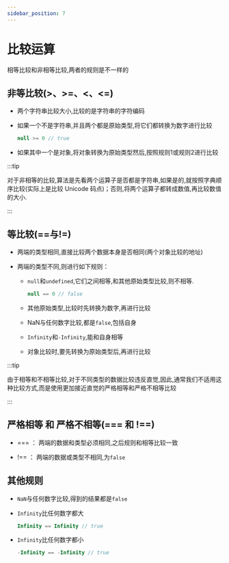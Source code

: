 ```yaml
---
sidebar_position: 7
---
```


# 比较运算

相等比较和非相等比较,两者的规则是不一样的

## 非等比较(>、>=、<、<=)

- 两个字符串比较大小,比较的是字符串的字符编码

- 如果一个不是字符串,并且两个都是原始类型,将它们都转换为数字进行比较

    ```js
    null >= 0 // true
    ```

- 如果其中一个是对象,将对象转换为原始类型然后,按照规则1或规则2进行比较

:::tip

对于非相等的比较,算法是先看两个运算子是否都是字符串,如果是的,就按照字典顺序比较(实际上是比较 Unicode 码点)；否则,将两个运算子都转成数值,再比较数值的大小.

:::

## 等比较(==与!=)

- 两端的类型相同,直接比较两个数据本身是否相同(两个对象比较的地址)

- 两端的类型不同,则进行如下规则：

    - `null`和`undefined`,它们之间相等,和其他原始类型比较,则不相等. 

        ```js
        null == 0 // false
        ```

    - 其他原始类型,比较时先转换为数字,再进行比较

    - NaN与任何数字比较,都是`false`,包括自身

    - `Infinity`和`-Infinity`,能和自身相等

    - 对象比较时,要先转换为原始类型后,再进行比较

:::tip

由于相等和不相等比较,对于不同类型的数据比较违反直觉,因此,通常我们不适用这种比较方式,而是使用更加接近直觉的严格相等和严格不相等比较

:::

## 严格相等 和 严格不相等(=== 和 !==)

- === ： 两端的数据和类型必须相同,之后规则和相等比较一致

- !== ： 两端的数据或类型不相同,为`false`

## 其他规则

- `NaN`与任何数字比较,得到的结果都是`false`

- `Infinity`比任何数字都大

    ```js
    Infinity == Infinity // true
    ```

- `Infinity`比任何数字都小

    ```js
    -Infinity == -Infinity // true
    ```
